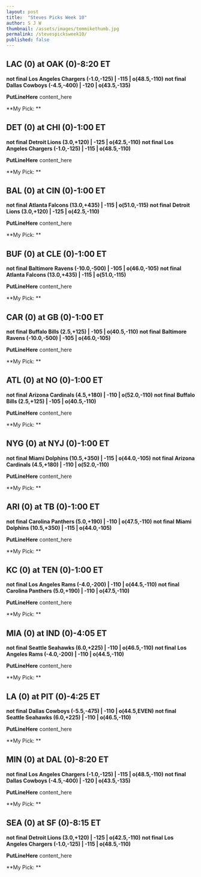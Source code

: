 ```yaml
---
layout: post
title:  "Steves Picks Week 10"
author: S J W
thumbnail: /assets/images/tommikethumb.jpg
permalink: /stevespicksweek10/
published: false
---
```


## **LAC (0) at OAK (0)-8:20 ET**
**not final** 
**Los Angeles Chargers (-1.0,-125) | -115 | o(48.5,-110)**
**not final** 
**Dallas Cowboys (-4.5,-400) | -120 | o(43.5,-135)**

**PutLineHere**
content_here

**My Pick: **

## **DET (0) at CHI (0)-1:00 ET**
**not final** 
**Detroit Lions (3.0,+120) | -125 | o(42.5,-110)**
**not final** 
**Los Angeles Chargers (-1.0,-125) | -115 | o(48.5,-110)**

**PutLineHere**
content_here

**My Pick: **

## **BAL (0) at CIN (0)-1:00 ET**
**not final** 
**Atlanta Falcons (13.0,+435) | -115 | o(51.0,-115)**
**not final** 
**Detroit Lions (3.0,+120) | -125 | o(42.5,-110)**

**PutLineHere**
content_here

**My Pick: **

## **BUF (0) at CLE (0)-1:00 ET**
**not final** 
**Baltimore Ravens (-10.0,-500) | -105 | o(46.0,-105)**
**not final** 
**Atlanta Falcons (13.0,+435) | -115 | o(51.0,-115)**

**PutLineHere**
content_here

**My Pick: **

## **CAR (0) at GB (0)-1:00 ET**
**not final** 
**Buffalo Bills (2.5,+125) | -105 | o(40.5,-110)**
**not final** 
**Baltimore Ravens (-10.0,-500) | -105 | o(46.0,-105)**

**PutLineHere**
content_here

**My Pick: **

## **ATL (0) at NO (0)-1:00 ET**
**not final** 
**Arizona Cardinals (4.5,+180) | -110 | o(52.0,-110)**
**not final** 
**Buffalo Bills (2.5,+125) | -105 | o(40.5,-110)**

**PutLineHere**
content_here

**My Pick: **

## **NYG (0) at NYJ (0)-1:00 ET**
**not final** 
**Miami Dolphins (10.5,+350) | -115 | o(44.0,-105)**
**not final** 
**Arizona Cardinals (4.5,+180) | -110 | o(52.0,-110)**

**PutLineHere**
content_here

**My Pick: **

## **ARI (0) at TB (0)-1:00 ET**
**not final** 
**Carolina Panthers (5.0,+190) | -110 | o(47.5,-110)**
**not final** 
**Miami Dolphins (10.5,+350) | -115 | o(44.0,-105)**

**PutLineHere**
content_here

**My Pick: **

## **KC (0) at TEN (0)-1:00 ET**
**not final** 
**Los Angeles Rams (-4.0,-200) | -110 | o(44.5,-110)**
**not final** 
**Carolina Panthers (5.0,+190) | -110 | o(47.5,-110)**

**PutLineHere**
content_here

**My Pick: **

## **MIA (0) at IND (0)-4:05 ET**
**not final** 
**Seattle Seahawks (6.0,+225) | -110 | o(46.5,-110)**
**not final** 
**Los Angeles Rams (-4.0,-200) | -110 | o(44.5,-110)**

**PutLineHere**
content_here

**My Pick: **

## **LA (0) at PIT (0)-4:25 ET**
**not final** 
**Dallas Cowboys (-5.5,-475) | -110 | o(44.5,EVEN)**
**not final** 
**Seattle Seahawks (6.0,+225) | -110 | o(46.5,-110)**

**PutLineHere**
content_here

**My Pick: **

## **MIN (0) at DAL (0)-8:20 ET**
**not final** 
**Los Angeles Chargers (-1.0,-125) | -115 | o(48.5,-110)**
**not final** 
**Dallas Cowboys (-4.5,-400) | -120 | o(43.5,-135)**

**PutLineHere**
content_here

**My Pick: **

## **SEA (0) at SF (0)-8:15 ET**
**not final** 
**Detroit Lions (3.0,+120) | -125 | o(42.5,-110)**
**not final** 
**Los Angeles Chargers (-1.0,-125) | -115 | o(48.5,-110)**

**PutLineHere**
content_here

**My Pick: **

